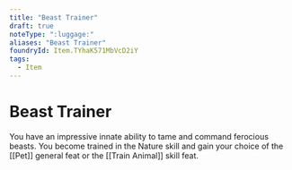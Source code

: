 ```yaml
---
title: "Beast Trainer"
draft: true
noteType: ":luggage:"
aliases: "Beast Trainer"
foundryId: Item.TYhaK571MbVcD2iY
tags:
  - Item
---
```


# Beast Trainer

You have an impressive innate ability to tame and command ferocious beasts. You become trained in the Nature skill and gain your choice of the [[Pet]] general feat or the [[Train Animal]] skill feat.
